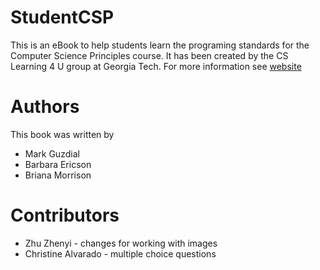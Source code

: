 # StudentCSP
This is an eBook to help students learn the programing standards for the Computer Science Principles course. It has been created by the CS Learning 4 U group at Georgia Tech.  For more information see [website](https://home.cc.gatech.edu/csl/CSLearning4U)

# Authors
This book was written by 
* Mark Guzdial 
* Barbara Ericson
* Briana Morrison

# Contributors
* Zhu Zhenyi - changes for working with images
* Christine Alvarado - multiple choice questions


